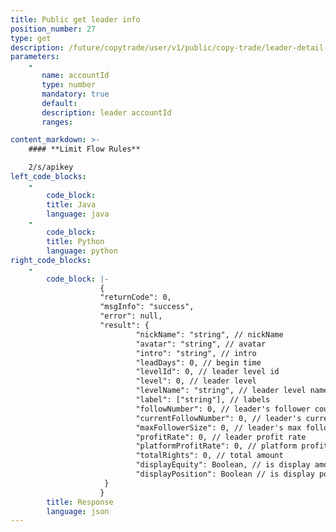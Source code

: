 ```yaml
---
title: Public get leader info
position_number: 27
type: get
description: /future/copytrade/user/v1/public/copy-trade/leader-detail-v2 	
parameters:
    -
       name: accountId
       type: number
       mandatory: true
       default:
       description: leader accountId
       ranges:

content_markdown: >-
    #### **Limit Flow Rules**

    2/s/apikey
left_code_blocks:
    -
        code_block:
        title: Java
        language: java
    -
        code_block:
        title: Python
        language: python
right_code_blocks:
    -
        code_block: |-
                    {
                    "returnCode": 0,
                    "msgInfo": "success",
                    "error": null,
                    "result": {
                            "nickName": "string", // nickName
                            "avatar": "string", // avatar
                            "intro": "string", // intro
                            "leadDays": 0, // begin time
                            "levelId": 0, // leader level id
                            "level": 0, // leader level
                            "levelName": "string", // leader level name
                            "label": ["string"], // labels
                            "followNumber": 0, // leader's follower count
                            "currentFollowNumber": 0, // leader's current follower count
                            "maxFollowerSize": 0, // leader's max follower count
                            "profitRate": 0, // leader profit rate
                            "platformProfitRate": 0, // platform profit rate
                            "totalRights": 0, // total amount
                            "displayEquity": Boolean, // is display amount
                            "displayPosition": Boolean // is display position
                     }
                    }
        title: Response
        language: json
---
```

